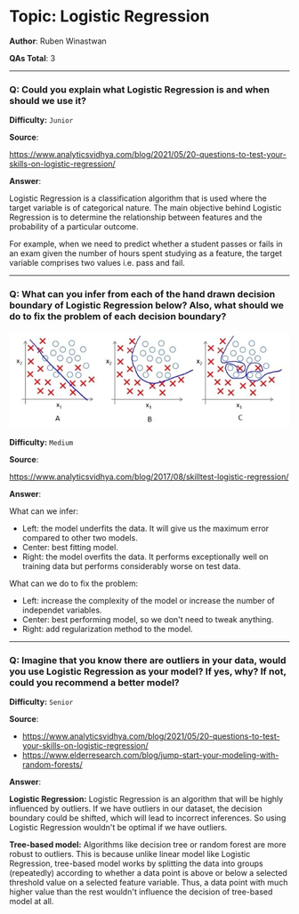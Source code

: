 # Topic: Logistic Regression

**Author**: Ruben Winastwan

**QAs Total**: 3

---
### Q: Could you explain what Logistic Regression is and when should we use it?
**Difficulty:** `Junior`

**Source**:

https://www.analyticsvidhya.com/blog/2021/05/20-questions-to-test-your-skills-on-logistic-regression/

**Answer**:

Logistic Regression is a classification algorithm that is used where the target variable is of categorical nature. The main objective behind Logistic Regression is to determine the relationship between features and the probability of a particular outcome.

For example, when we need to predict whether a student passes or fails in an exam given the number of hours spent studying as a feature, the target variable comprises two values i.e. pass and fail.

---
### Q: What can you infer from each of the hand drawn decision boundary of Logistic Regression below? Also, what should we do to fix the problem of each decision boundary? 
![DB](https://raw.githubusercontent.com/marcellusruben/Misc/main/Qc281.jpg)

**Difficulty:** `Medium`

**Source**:

https://www.analyticsvidhya.com/blog/2017/08/skilltest-logistic-regression/

**Answer**:

What can we infer:
- Left: the model underfits the data. It will give us the maximum error compared to other two models.
- Center: best fitting model.
- Right: the model overfits the data. It performs exceptionally well on training data but performs considerably worse on test data.

What can we do to fix the problem:
- Left: increase the complexity of the model or increase the number of independet variables.
- Center: best performing model, so we don't need to tweak anything.
- Right: add regularization method to the model.

---

### Q: Imagine that you know there are outliers in your data, would you use Logistic Regression as your model? If yes, why? If not, could you recommend a better model?

**Difficulty:** `Senior`

**Source**:

- https://www.analyticsvidhya.com/blog/2021/05/20-questions-to-test-your-skills-on-logistic-regression/
- https://www.elderresearch.com/blog/jump-start-your-modeling-with-random-forests/

**Answer**:

**Logistic Regression:** Logistic Regression is an algorithm that will be highly influenced by outliers. If we have outliers in our dataset, the decision boundary could be shifted, which will lead to incorrect inferences. So using Logistic Regression wouldn't be optimal if we have outliers.

**Tree-based model:** Algorithms like decision tree or random forest are more robust to outliers. This is because unlike linear model like Logistic Regression, tree-based model works by splitting the data into groups (repeatedly) according to whether a data point is above or below a selected threshold value on a selected feature variable. Thus, a data point with much higher value than the rest wouldn't influence the decision of tree-based model at all.












 

